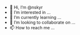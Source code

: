 - 👋 Hi, I’m @nskyr
- 👀 I’m interested in ...
- 🌱 I’m currently learning ...
- 💞️ I’m looking to collaborate on ...
- 📫 How to reach me ...

<!---
nskyr/nskyr is a ✨ special ✨ repository because its `README.md` (this file) appears on your GitHub profile.
You can click the Preview link to take a look at your changes.
--->
